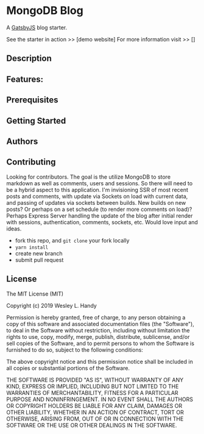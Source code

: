 # MongoDB Blog

A [GatsbyJS](https://gatsbyjs.org) blog starter. 

See the starter in action >> [demo website]
For more information visit >> []

## Description

## Features:

## Prerequisites

## Getting Started

## Authors

## Contributing

Looking for contributors. The goal is the utilize MongoDB to store markdown as well as comments, users and sessions. So there will need to be a hybrid aspect to this application. I'm invisioning SSR of most recent posts and comments, with update via Sockets on load with current data, and passing of updates via sockets between builds. New builds on new posts? Or perhaps on a set schedule (to render more comments on load)? Perhaps Express Server handling the update of the blog after initial render with sessions, authentication, comments, sockets, etc. Would love input and ideas.

- fork this repo, and `git clone` your fork locally
- `yarn install`
- create new branch
- submit pull request

## License

The MIT License (MIT)

Copyright (c) 2019 Wesley L. Handy

Permission is hereby granted, free of charge, to any person obtaining a copy
of this software and associated documentation files (the "Software"), to deal
in the Software without restriction, including without limitation the rights
to use, copy, modify, merge, publish, distribute, sublicense, and/or sell
copies of the Software, and to permit persons to whom the Software is
furnished to do so, subject to the following conditions:

The above copyright notice and this permission notice shall be included in all
copies or substantial portions of the Software.

THE SOFTWARE IS PROVIDED "AS IS", WITHOUT WARRANTY OF ANY KIND, EXPRESS OR
IMPLIED, INCLUDING BUT NOT LIMITED TO THE WARRANTIES OF MERCHANTABILITY,
FITNESS FOR A PARTICULAR PURPOSE AND NONINFRINGEMENT. IN NO EVENT SHALL THE
AUTHORS OR COPYRIGHT HOLDERS BE LIABLE FOR ANY CLAIM, DAMAGES OR OTHER
LIABILITY, WHETHER IN AN ACTION OF CONTRACT, TORT OR OTHERWISE, ARISING FROM,
OUT OF OR IN CONNECTION WITH THE SOFTWARE OR THE USE OR OTHER DEALINGS IN THE
SOFTWARE.